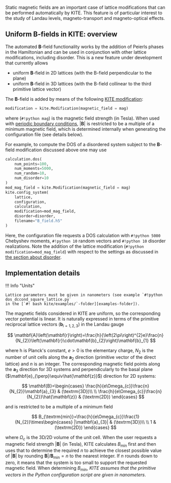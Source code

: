 Static magnetic fields are an important case of lattice modifications that can be performed automatically by KITE. 
This feature is of particular interest to the study of Landau levels, magneto-transport and magneto-optical effects.

## Uniform B-fields in KITE: overview

The automated $\mathbf{B}$-field functionality works by the addition of Peierls phases in the Hamiltonian and can be
used in conjunction with other lattice modifications, including disorder.
This is a new feature under development that currently allows

* uniform $\mathbf{B}$-field in 2D lattices (with the B-field perpendicular to the plane)
* uniform $\mathbf{B}$-field in 3D lattices (with the B-field collinear to the third primitive lattice vector)

The $\mathbf{B}$-field is added by means of the following [KITE modification][modification-par-magnetic_field]:

``` py
modification = kite.Modification(magnetic_field = mag)
``` 

where (`#!python mag`) is the magnetic field strength (in Tesla).
When used with [periodic boundary conditions][configuration-boundaries],
$|\mathbf{B}|$ is restricted to be a multiple of a minimum magnetic field,
which is determined internally when generating the configuration file (see details below). 

For example, to compute the DOS of a disordered system subject to the
$\mathbf{B}$-field modification discussed above one may use

``` py linenums="1"
calculation.dos(
    num_points=100,
    num_moments=5000,
    num_random=10,
    num_disorder=10
)
mod_mag_field = kite.Modification(magnetic_field = mag)
kite.config_system(
    lattice,
    configuration,
    calculation,
    modification=mod_mag_field,
    disorder=disorder,
    filename="B_field.h5"
)
``` 
Here, the configuration file requests a DOS calculation with `#!python 5000` Chebyshev moments, `#!python 10`
random vectors and `#!python 10` disorder realizations.
Note the addition of the lattice modification (`#!python modification=mod_mag_field`) with respect to the settings
as discussed in [the section about disorder](disorder.md).

## Implementation details

!!! Info "Units"  

    Lattice parameters must be given in nanometers (see example `#!python dos_dccond_square_lattice.py`
    in the [`#! bash kite/examples/`-folder][examples-folder]).

The magnetic fields considered in KITE are uniform, so the corresponding vector potential is linear. It is naturally expressed in terms of the primitive reciprocal lattice vectors ($\mathbf{b}_{i=1,2,3}$) in the Landau gauge

$$
\mathbf{A}\left(\mathbf{r}\right)=\frac{h}{\left(2\pi\right)^{2}e}\frac{n}{N_{2}}\left(\mathbf{r}\cdot\mathbf{b}_{2}\right)\mathbf{b}_{1}
$$

where h is Planck's constant, $e>0$ is the elementary charge, $N_{2}$ is the number of unit cells along the $\mathbf{a}_{2}$ direction (primitive vector of the direct lattice) and $n$ is an integer. The corresponding magnetic field points along the $\mathbf{a}_{3}$ direction for 3D systems and perpendicularly to the basal plane ($\mathbf{e}_{\perp}\equiv\hat{\mathbf{z}}$) direction for 2D systems:


$$
\mathbf{B}=\begin{cases}
\frac{h}{e\Omega_{c}}\frac{n}{N_{2}}\mathbf{a}_{3} & (\textrm{3D})\\
\\
\frac{h}{e\Omega_{c}}\frac{n}{N_{2}}\hat{\mathbf{z}} & (\textrm{2D})
\end{cases}
$$

and is restricted to be a multiple of a minimum field 

$$
B_{\textrm{min}}=\frac{h}{e\Omega_{c}}\frac{1}{N_{2}}\times\begin{cases}
|\mathbf{a}_{3}| & (\textrm{3D})\\
\\
1 & (\textrm{2D})
\end{cases}
$$

where $\Omega_{c}$ is the 3D/2D volume of the unit cell.  When the user requests a magnetic field strength $|\mathbf{B}|$ (in Tesla), KITE calculates $B_{\textrm{min}}$ first and then uses that to determine the required $n$ to achieve the closest possible value of $|\mathbf{B}|$ by rounding $\mathbf{B}|/\mathbf{B}_{\textrm{min}}=n$ to the nearest integer. If $n$ rounds down to zero, it means that the system is too small to support the requested magnetic field. When determining $B_{\textrm{min}}$, _KITE assumes that the primitive vectors in the Python configuration script are given in nanometers_.



[modification-par-magnetic_field]: ../api/kite.md#modification-par-magnetic_field
[configuration-boundaries]: ../api/kite.md#configuration-boundaries
[examples-folder]: more_examples/additional_examples.md
